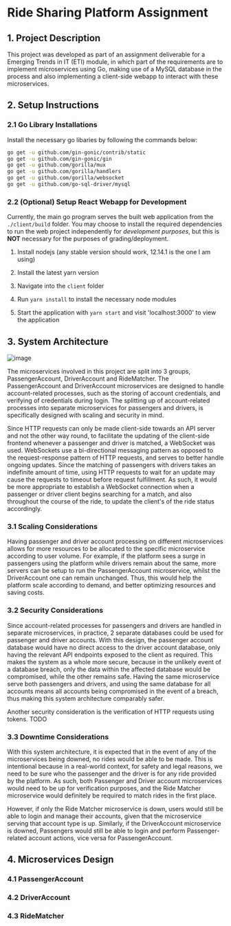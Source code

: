 # Ride Sharing Platform Assignment

## 1. Project Description

This project was developed as part of an assignment deliverable for a Emerging Trends in IT (ETI) module, in which part of the requirements are to implement microservices using Go, making use of a MySQL database in the process and also implementing a client-side webapp to interact with these microservices.

## 2. Setup Instructions

### 2.1 Go Library Installations

Install the necessary go libaries by following the commands below:

```sh
go get -u github.com/gin-gonic/contrib/static
go get -u github.com/gin-gonic/gin
go get -u github.com/gorilla/mux
go get -u github.com/gorilla/handlers
go get -u github.com/gorilla/websocket
go get -u github.com/go-sql-driver/mysql
```

### 2.2 (Optional) Setup React Webapp for Development

Currently, the main go program serves the built web application from the `./client/build` folder. You may choose to install the required dependencies to run the web project independently for _development purposes_, but this is **NOT** necessary for the purposes of grading/deployment.

1. Install nodejs (any stable version should work, 12.14.1 is the one I am using)

2. Install the latest yarn version

3. Navigate into the `client` folder

4. Run `yarn install` to install the necessary node modules

5. Start the application with `yarn start` and visit 'localhost:3000' to view the application

## 3. System Architecture

![image](https://user-images.githubusercontent.com/33172738/144379107-3f29a757-998d-4670-9b45-ad960bbc4729.png)

The microservices involved in this project are split into 3 groups, PassengerAccount, DriverAccount and RideMatcher. The PassengerAccount and DriverAccount microservices are designed to handle account-related processes, such as the storing of account credentials, and verifying of credentials during login. The splitting up of account-related processes into separate microservices for passengers and drivers, is specifically designed with scaling and security in mind.

Since HTTP requests can only be made client-side towards an API server and not the other way round, to facilitate the updating of the client-side frontend whenever a passenger and driver is matched, a WebSocket was used. WebSockets use a bi-directional messaging pattern as opposed to the request-response pattern of HTTP requests, and serves to better handle ongoing updates. Since the matching of passengers with drivers takes an indefinite amount of time, using HTTP requests to wait for an update may cause the requests to timeout before request fulfillment. As such, it would be more appropriate to establish a WebSocket connection when a passenger or driver client begins searching for a match, and also throughout the course of the ride, to update the client's of the ride status accordingly.

### 3.1 Scaling Considerations

Having passenger and driver account processing on different microservices allows for more resources to be allocated to the specific microservice according to user volume. For example, if the platform sees a surge in passengers using the platform while drivers remain about the same, more servers can be setup to run the PassengerAccount microservice, whilst the DriverAccount one can remain unchanged. Thus, this would help the platform scale according to demand, and better optimizing resources and saving costs.

### 3.2 Security Considerations

Since account-related processes for passengers and drivers are handled in separate microservices, in practice, 2 separate databases could be used for passenger and driver accounts. With this design, the passenger account database would have no direct access to the driver account database, only having the relevant API endpoints exposed to the client as required. This makes the system as a whole more secure, because in the unlikely event of a database breach, only the data within the affected database would be compromised, while the other remains safe. Having the same microservice serve both passengers and drivers, and using the same database for all accounts means all accounts being compromised in the event of a breach, thus making this system architecture comparably safer.

Another security consideration is the verification of HTTP requests using tokens. TODO

### 3.3 Downtime Considerations

With this system architecture, it is expected that in the event of any of the microservices being downed, no rides would be able to be made. This is intentional because in a real-world context, for safety and legal reasons, we need to be sure who the passenger and the driver is for any ride provided by the platform. As such, both Passenger and Driver account microservices would need to be up for verification purposes, and the Ride Matcher microservice would definitely be required to match rides in the first place.

However, if only the Ride Matcher microservice is down, users would still be able to login and manage their accounts, given that the microservice serving that account type is up. Similarly, if the DriverAccount microservice is downed, Passengers would still be able to login and perform Passenger-related account actions, vice versa for PassengerAccount.

## 4. Microservices Design

### 4.1 PassengerAccount

### 4.2 DriverAccount

### 4.3 RideMatcher
